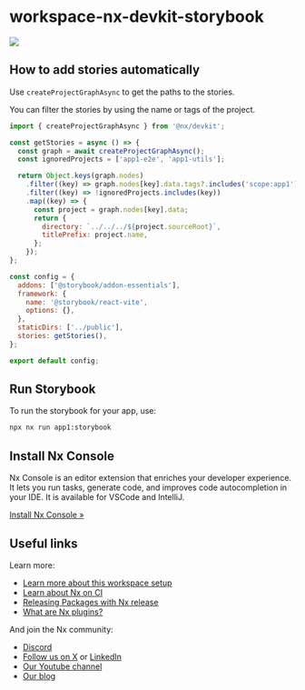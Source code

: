 # workspace-nx-devkit-storybook

![](https://github.com/user-attachments/assets/61f7bd8a-aee2-40d7-adc7-01c64f33b7d1)

## How to add stories automatically

Use `createProjectGraphAsync` to get the paths to the stories.

You can filter the stories by using the name or tags of the project.

```js
import { createProjectGraphAsync } from '@nx/devkit';

const getStories = async () => {
  const graph = await createProjectGraphAsync();
  const ignoredProjects = ['app1-e2e', 'app1-utils'];

  return Object.keys(graph.nodes)
    .filter((key) => graph.nodes[key].data.tags?.includes('scope:app1'))
    .filter((key) => !ignoredProjects.includes(key))
    .map((key) => {
      const project = graph.nodes[key].data;
      return {
        directory: `../../../${project.sourceRoot}`,
        titlePrefix: project.name,
      };
    });
};

const config = {
  addons: ['@storybook/addon-essentials'],
  framework: {
    name: '@storybook/react-vite',
    options: {},
  },
  staticDirs: ['../public'],
  stories: getStories(),
};

export default config;
```

## Run Storybook

To run the storybook for your app, use:

```sh
npx nx run app1:storybook
```

## Install Nx Console

Nx Console is an editor extension that enriches your developer experience. It lets you run tasks, generate code, and improves code autocompletion in your IDE. It is available for VSCode and IntelliJ.

[Install Nx Console &raquo;](https://nx.dev/getting-started/editor-setup?utm_source=nx_project&utm_medium=readme&utm_campaign=nx_projects)

## Useful links

Learn more:

- [Learn more about this workspace setup](https://nx.dev/getting-started/tutorials/react-monorepo-tutorial?utm_source=nx_project&utm_medium=readme&utm_campaign=nx_projects)
- [Learn about Nx on CI](https://nx.dev/ci/intro/ci-with-nx?utm_source=nx_project&utm_medium=readme&utm_campaign=nx_projects)
- [Releasing Packages with Nx release](https://nx.dev/features/manage-releases?utm_source=nx_project&utm_medium=readme&utm_campaign=nx_projects)
- [What are Nx plugins?](https://nx.dev/concepts/nx-plugins?utm_source=nx_project&utm_medium=readme&utm_campaign=nx_projects)

And join the Nx community:

- [Discord](https://go.nx.dev/community)
- [Follow us on X](https://twitter.com/nxdevtools) or [LinkedIn](https://www.linkedin.com/company/nrwl)
- [Our Youtube channel](https://www.youtube.com/@nxdevtools)
- [Our blog](https://nx.dev/blog?utm_source=nx_project&utm_medium=readme&utm_campaign=nx_projects)
